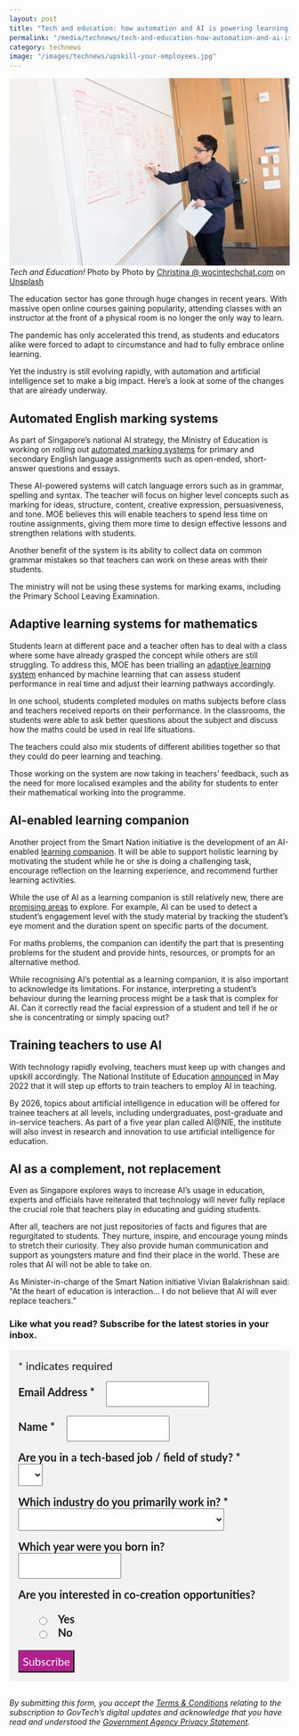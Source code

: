 ```yaml
---
layout: post
title: "Tech and education: how automation and AI is powering learning in Singapore"
permalink: "/media/technews/tech-and-education-how-automation-and-ai-is-powering-learning-in-singapore"
category: technews
image: "/images/technews/upskill-your-employees.jpg"
---
```


![Tech and Education](/images/technews/tech-and-education.jpg)
*Tech and Education!* Photo by Photo by <a href="https://unsplash.com/@wocintechchat?utm_source=unsplash&utm_medium=referral&utm_content=creditCopyText">Christina @ wocintechchat.com</a> on <a href="https://unsplash.com/photos/4T-02pK0jUg?utm_source=unsplash&utm_medium=referral&utm_content=creditCopyText">Unsplash</a>
  
  

The education sector has gone through huge changes in recent years. With massive open online courses gaining popularity, attending classes with an instructor at the front of a physical room is no longer the only way to learn. 

The pandemic has only accelerated this trend, as students and educators alike were forced to adapt to circumstance and had to fully embrace online learning. 

Yet the industry is still evolving rapidly, with automation and artificial intelligence set to make a big impact. Here’s a look at some of the changes that are already underway. 

## Automated English marking systems
As part of Singapore’s national AI strategy, the Ministry of Education is working on rolling out [automated marking systems](https://www.snec.com.sg/news/academic-medicine/singapores-artificial-intelligence-strategy-applying-ai-to-help-not-replace-people) for primary and secondary English language assignments such as open-ended, short-answer questions and essays.

These AI-powered systems will catch language errors such as in grammar, spelling and syntax. The teacher will focus on higher level concepts such as marking for ideas, structure, content, creative expression, persuasiveness, and tone. MOE believes this will enable teachers to spend less time on routine assignments, giving them more time to design effective lessons and strengthen relations with students. 

Another benefit of the system is its ability to collect data on common grammar mistakes so that teachers can work on these areas with their students. 

The ministry will not be using these systems for marking exams, including the Primary School Leaving Examination.

## Adaptive learning systems for mathematics
Students learn at different pace and a teacher often has to deal with a class where some have already grasped the concept while others are still struggling. To address this, MOE has been trialling an [adaptive learning system](https://www.moe.gov.sg/-/media/files/publications/contact-mar20.ashx) enhanced by machine learning that can assess student performance in real time and adjust their learning pathways accordingly. 

In one school, students completed modules on maths subjects before class and teachers received reports on their performance. In the classrooms, the students were able to ask better questions about the subject and discuss how the maths could be used in real life situations. 

The teachers could also mix students of different abilities together so that they could do peer learning and teaching. 

Those working on the system are now taking in teachers’ feedback, such as the need for more localised examples and the ability for students to enter their mathematical working into the programme. 

## AI-enabled learning companion
Another project from the Smart Nation initiative is the development of an AI-enabled [learning companion](https://www.smartnation.gov.sg/files/publications/national-ai-strategy.pdf). It will be able to support holistic learning by motivating the student while he or she is doing a challenging task, encourage reflection on the learning experience, and recommend further learning activities.

While the use of AI as a learning companion is still relatively new, there are [promising areas](https://www.todayonline.com/commentary/why-ai-can-better-help-students-as-learning-buddy-not-teacher) to explore. For example, AI can be used to detect a student’s engagement level with the study material by tracking the student’s eye moment and the duration spent on specific parts of the document. 

For maths problems, the companion can identify the part that is presenting problems for the student and provide hints, resources, or prompts for an alternative method. 

While recognising AI’s potential as a learning companion, it is also important to acknowledge its limitations. For instance, interpreting a student’s behaviour during the learning process might be a task that is complex for AI. Can it correctly read the facial expression of a student and tell if he or she is concentrating or simply spacing out? 

## Training teachers to use AI 
With technology rapidly evolving, teachers must keep up with changes and upskill accordingly. The National Institute of Education [announced](https://www.straitstimes.com/singapore/parenting-education/nie-to-train-teachers-in-using-ai-in-classroom-invest-in-research) in May 2022 that it will step up efforts to train teachers to employ AI in teaching. 

By 2026, topics about artificial intelligence in education will be offered for trainee teachers at all levels, including undergraduates, post-graduate and in-service teachers. As part of a five year plan called AI@NIE, the institute will also invest in research and innovation to use artificial intelligence for education.

## AI as a complement, not replacement
Even as Singapore explores ways to increase AI’s usage in education, experts and officials have reiterated that technology will never fully replace the crucial role that teachers play in educating and guiding students. 

After all, teachers are not just repositories of facts and figures that are regurgitated to students. They nurture, inspire, and encourage young minds to stretch their curiosity. They also provide human communication and support as youngsters mature and find their place in the world. These are roles that AI will not be able to take on. 

As Minister-in-charge of the Smart Nation initiative Vivian Balakrishnan said: "At the heart of education is interaction... I do not believe that AI will ever replace teachers.” 




### **Like what you read? Subscribe for the latest stories in your inbox.**

<!-- Begin Mailchimp Signup Form -->
<link href="//cdn-images.mailchimp.com/embedcode/classic-10_7.css" rel="stylesheet" type="text/css">
<style type="text/css">
#mc_embed_signup {
	background: #f2f2f2; 
	clear: left; 
	font: 20px Lato,sans-serif;
	margin-bottom: 16px;
	padding: 16px;
	display: inline-block;
}
#mc_embed_signup .indicates-required {
        margin-bottom: 16px;
}
#mc_embed_signup .mc-field-group {
        margin-bottom: 16px;
	margin-right: 16px;
	width: inherit;
}
ul, li{
    list-style:none;
    list-style-type:none;
}
label {
        font-weight: bold;
	margin-bottom: 16px;
	margin-right: 16px;
}
input {
        height: 40px;
}
select {
        height: 40px;
}
option {
        font:20px Lato,sans-serif;
	height: 40px;
}
input[type='radio'] {
  height: 14px;
  width: 14px;
  vertical-align: middle;
  margin-right: 14px;
  margin-left: 4px;
}
#mc_embed_signup .button {
        background-color: #B41E8E;
	font:20px Lato,sans-serif;
        color: #ffffff;
}
#mc_embed_signup form {
    padding: 0;
}	
</style>
<div id="mc_embed_signup">
<form action="https://tech.us16.list-manage.com/subscribe/post?u=9326ff42459737140a6baa881&amp;id=8b7e185878" method="post" id="mc-embedded-subscribe-form" name="mc-embedded-subscribe-form" class="validate" target="_blank" novalidate>
    <div id="mc_embed_signup_scroll">
	
<div class="indicates-required">
	<span class="asterisk">*</span> indicates required
</div>
<div class="mc-field-group">
	<label for="mce-EMAIL"
	       >Email Address  <span class="asterisk">*</span>
</label>
	<input 
	       type="email" 
	       value="" 
	       name="EMAIL" 
	       class="required email" 
	       id="mce-EMAIL"
	/>
</div>
<div class="mc-field-group">
	<label for="mce-FNAME"
	       >Name  <span class="asterisk">*</span>
</label>
	<input 
	       type="text" 
	       value="" 
	       name="FNAME" 
	       class="required" 
	       id="mce-FNAME"
	/>
</div>
<div class="mc-field-group">
	<label for="mce-TECH"
	       >Are you in a tech-based job / field of study?  
	       <span class="asterisk">*</span>
</label>
	<select name="TECH" class="required" id="mce-TECH">
	<option value=""></option>
	<option value="Yes">Yes</option>
	<option value="No">No</option>
</select>
</div>
<div class="mc-field-group">
	<label for="mce-INDUSTRY"
	       >Which industry do you primarily work in?  <span class="asterisk">*</span>
</label>
	<select name="INDUSTRY" class="required" id="mce-INDUSTRY">
	<option value=""></option>
	<option value="Manufacturing - Energy &amp; Chemicals">Manufacturing - Energy &amp; Chemicals</option>
<option value="Manufacturing - Precision Engineering">Manufacturing - Precision Engineering</option>
<option value="Manufacturing - Marine &amp; Offshore">Manufacturing - Marine &amp; Offshore</option>
<option value="Manufacturing - Aerospace">Manufacturing - Aerospace</option>
<option value="Manufacturing - Electronics">Manufacturing - Electronics</option>
<option value="Built Environment - Construction &amp; Architecture">Built Environment - Construction &amp; Architecture</option>
<option value="Built Environment - Real Estate">Built Environment - Real Estate</option>
<option value="Built Environment - Cleaning">Built Environment - Cleaning</option>
<option value="Built Environment - Security">Built Environment - Security</option>
<option value="Trade &amp; Connectivity - Logistics">Trade &amp; Connectivity - Logistics</option>
<option value="Trade &amp; Connectivity - Transportation">Trade &amp; Connectivity - Transportation</option>
<option value="Trade &amp; Connectivity - Wholesale Trade">Trade &amp; Connectivity - Wholesale Trade</option>
<option value="Essential Services - Healthcare">Essential Services - Healthcare</option>
<option value="Essential Services - Education">Essential Services - Education</option>
<option value="Professional Services - Professional &amp; Consulting Services">Professional Services - Professional &amp; Consulting Services</option>
<option value="Professional Services - Financial Services">Professional Services - Financial Services</option>
<option value="Professional Services - Infocomm, Technology &amp; Media">Professional Services - Infocomm, Technology &amp; Media</option>
<option value="Lifestyle - Food &amp; Beverage">Lifestyle - Food &amp; Beverage</option>
<option value="Lifestyle - Retail">Lifestyle - Retail</option>
<option value="Lifestyle - Hotels &amp; Tourism">Lifestyle - Hotels &amp; Tourism</option>
<option value="Lifestyle - Food Manufacturing">Lifestyle - Food Manufacturing</option>
<option value="Government">Government</option>
<option value="Other Industry">Other Industry</option>
<option value="Not Applicable">Not Applicable</option>
	</select>
</div>
<div class="mc-field-group size1of2">
	<label for="mce-BIRTHYEAR">Which year were you born in? </label>
	<input type="number" name="BIRTHYEAR" class="" value="" id="mce-BIRTHYEAR">
	<span id="mce-BIRTHYEAR-HELPERTEXT" class="helper_text"></span>
</div>
<div class="mc-field-group input-group">
    <strong>Are you interested in co-creation opportunities? </strong>
    <ul><li>
    <input type="radio" value="1" name="group[59]" id="mce-group[59]-59-0">
    <label for="mce-group[59]-59-0">Yes</label>
</li>
<li>
    <input type="radio" value="2" name="group[59]" id="mce-group[59]-59-1">
    <label for="mce-group[59]-59-1">No</label>
</li>
</ul>
    <span id="mce-group[59]-HELPERTEXT" class="helper_text"></span>
</div>	    
	<div id="mce-responses" class="clear">
		<div class="response" id="mce-error-response" style="display:none"></div>
		<div class="response" id="mce-success-response" style="display:none"></div>
	</div>    <!-- real people should not fill this in and expect good things - do not remove this or risk form bot signups-->
    <div style="position: absolute; left: -5000px; font:20px Lato,sans-serif;" aria-hidden="true"><input type="text" name="b_9326ff42459737140a6baa881_8b7e185878" tabindex="-1" value=""></div>
    <div class="clear"><input type="submit" value="Subscribe" name="subscribe" id="mc-embedded-subscribe" class="button"></div>
    </div> 
</form>
</div>
<!--End mc_embed_signup-->

*By submitting this form, you accept the [Terms & Conditions](https://www.tech.gov.sg/files/GovTech-Subscription-Terms-Conditions-2021.pdf) relating to the subscription to GovTech’s digital updates and acknowledge that you have read and understood the [Government Agency Privacy Statement](https://www.tech.gov.sg/privacy/).*

